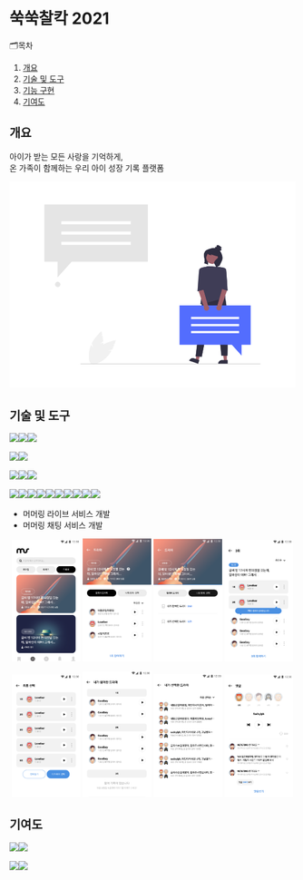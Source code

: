 # 쑥쑥찰칵 2021
🗂목차
  1. [개요](https://github.com/chani01/portfolio_info/blob/main/murmuring3.0.md#%EA%B0%9C%EC%9A%94)<br>
  2. [기술 및 도구](https://github.com/chani01/portfolio_info/blob/main/murmuring3_0.md#%EA%B8%B0%EC%88%A0-%EB%B0%8F-%EB%8F%84%EA%B5%AC)<br>
  3. [기능 구현](https://github.com/chani01/portfolio_info/blob/main/murmuring3_0.md#%EA%B8%B0%EB%8A%A5-%EA%B5%AC%ED%98%84)<br>
  4. [기여도](https://github.com/chani01/portfolio_info/blob/main/murmuring3_0.md#%EA%B8%B0%EC%97%AC%EB%8F%84)<br>
 
## 개요
아이가 받는 모든 사랑을 기억하게,<br>온 가족이 함께하는 우리 아이 성장 기록 플랫폼

![image](https://github.com/chani01/portfolio_info/blob/main/images/murmuring/3.0/mmr_relay_cover.png)

## 기술 및 도구
<img src="https://img.shields.io/badge/Language-%23121011?style=for-the-badge"><img src="https://img.shields.io/badge/kotlin-%237F52FF.svg?style=for-the-badge&logo=kotlin&logoColor=white"><img src="https://img.shields.io/badge/java-%23ED8B00.svg?style=for-the-badge&logo=openjdk&logoColor=white">

<img src="https://img.shields.io/badge/ide-%23121011?style=for-the-badge"><img src="https://img.shields.io/badge/Android%20Studio-3DDC84.svg?style=for-the-badge&logo=android-studio&logoColor=white">

<img src="https://img.shields.io/badge/database-%23121011?style=for-the-badge"><img src="https://img.shields.io/badge/sqlite-%2307405e.svg?style=for-the-badge&logo=sqlite&logoColor=white"><img src="https://img.shields.io/badge/Realm-39477F?style=for-the-badge&logo=realm&logoColor=white">


<img src="https://img.shields.io/badge/Tools-%23121011?style=for-the-badge"><img src="https://img.shields.io/badge/firebase-%23039BE5.svg?style=for-the-badge&logo=firebase"><img src="https://img.shields.io/badge/git-%23F05033.svg?style=for-the-badge&logo=git&logoColor=white"><img src="https://img.shields.io/badge/bitbucket-%230047B3.svg?style=for-the-badge&logo=bitbucket&logoColor=white"><img src="https://img.shields.io/badge/Slack-4A154B?style=for-the-badge&logo=slack&logoColor=white"><img src="https://img.shields.io/badge/figma-%23F24E1E.svg?style=for-the-badge&logo=figma&logoColor=white"><img src="https://img.shields.io/badge/datadog-%23632CA6.svg?style=for-the-badge&logo=datadog&logoColor=white"><img src="https://img.shields.io/badge/jira-%230A0FFF.svg?style=for-the-badge&logo=jira&logoColor=white"><img src="https://img.shields.io/badge/Notion-%23000000.svg?style=for-the-badge&logo=notion&logoColor=white"><img src="https://img.shields.io/badge/Postman-FF6C37?style=for-the-badge&logo=postman&logoColor=white">

- 머머링 라이브 서비스 개발
- 머머링 채팅 서비스 개발

<p align="center"> <img src = "https://github.com/chani01/portfolio_info/blob/main/images/murmuring/3.0/mmr_relay1.png" width="24%">  <img src = "https://github.com/chani01/portfolio_info/blob/main/images/murmuring/3.0/mmr_relay2.png" width="24%">  <img src = "https://github.com/chani01/portfolio_info/blob/main/images/murmuring/3.0/mmr_relay3.png" width="24%">  <img src = "https://github.com/chani01/portfolio_info/blob/main/images/murmuring/3.0/mmr_relay4.png" width="24%"> </p>
<p align="center"> <img src = "https://github.com/chani01/portfolio_info/blob/main/images/murmuring/3.0/mmr_relay5.png" width="24%">  <img src = "https://github.com/chani01/portfolio_info/blob/main/images/murmuring/3.0/mmr_relay6.png" width="24%">  <img src = "https://github.com/chani01/portfolio_info/blob/main/images/murmuring/3.0/mmr_relay7.png" width="24%"> <img src = "https://github.com/chani01/portfolio_info/blob/main/images/murmuring/3.0/mmr_relay8.png" width="24%"> </p>

## 기여도
<img src="https://img.shields.io/badge/dev-%23121011?style=for-the-badge"><img src="https://img.shields.io/badge/100-515151?style=for-the-badge">

<img src="https://img.shields.io/badge/Planning-%23121011?style=for-the-badge"><img src="https://img.shields.io/badge/65-515151?style=for-the-badge">
